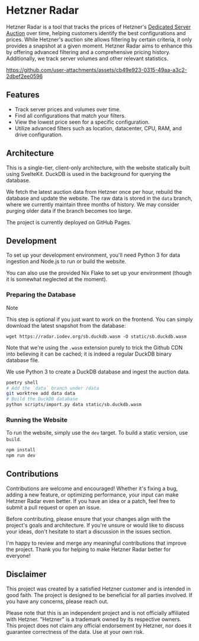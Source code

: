 # Hetzner Radar

Hetzner Radar is a tool that tracks the prices of Hetzner's [Dedicated Server
Auction](https://www.hetzner.com/sb/) over time, helping customers identify the
best configurations and prices. While Hetzner's auction site allows filtering by
certain criteria, it only provides a snapshot at a given moment. Hetzner Radar
aims to enhance this by offering advanced filtering and a comprehensive pricing
history. Additionally, we track server volumes and other relevant statistics.

https://github.com/user-attachments/assets/cb49e923-0315-49aa-a3c2-2dbef2ee0596

## Features

* Track server prices and volumes over time.
* Find all configurations that match your filters.
* View the lowest price seen for a specific configuration.
* Utilize advanced filters such as location, datacenter, CPU, RAM, and drive
  configuration.

## Architecture

This is a single-tier, client-only architecture, with the website statically
built using SvelteKit. DuckDB is used in the background for querying the
database.

We fetch the latest auction data from Hetzner once per hour, rebuild the
database and update the website. The raw data is stored in the `data` branch,
where we currently maintain three months of history. We may consider purging
older data if the branch becomes too large.

The project is currently deployed on GitHub Pages.

## Development

To set up your development environment, you'll need Python 3 for data ingestion
and Node.js to run or build the website.

You can also use the provided Nix Flake to set up your environment (though it is
somewhat neglected at the moment).

### Preparing the Database

> [!NOTE] 
> This step is optional if you just want to work on the frontend. You can simply
> download the latest snapshot from the database:

```
wget https://radar.iodev.org/sb.duckdb.wasm -O static/sb.duckdb.wasm
```

Note that we're using the `.wasm` extension purely to trick the Github CDN into
believing it can be cached; it is indeed a regular DuckDB binary database file.

We use Python 3 to create a DuckDB database and ingest the auction data.

```sh
poetry shell
# Add the `data` branch under /data
git worktree add data data
# Build the DuckDB database
python scripts/import.py data static/sb.duckdb.wasm
```

### Running the Website

To run the website, simply use the `dev` target. To build a static version, use
`build`.

```sh
npm install
npm run dev
```
## Contributions

Contributions are welcome and encouraged! Whether it's fixing a bug, adding a
new feature, or optimizing performance, your input can make Hetzner Radar even
better. If you have an idea or a patch, feel free to submit a pull request or
open an issue.

Before contributing, please ensure that your changes align with the project's
goals and architecture. If you're unsure or would like to discuss your ideas,
don't hesitate to start a discussion in the issues section.

I'm happy to review and merge any meaningful contributions that improve the
project. Thank you for helping to make Hetzner Radar better for everyone!

## Disclaimer

This project was created by a satisfied Hetzner customer and is intended in good
faith. The project is designed to be beneficial for all parties involved. If you
have any concerns, please reach out.

Please note that this is an independent project and is not officially affiliated
with Hetzner. "Hetzner" is a trademark owned by its respective owners. This
project does not claim any official endorsement by Hetzner, nor does it
guarantee correctness of the data. Use at your own risk.
